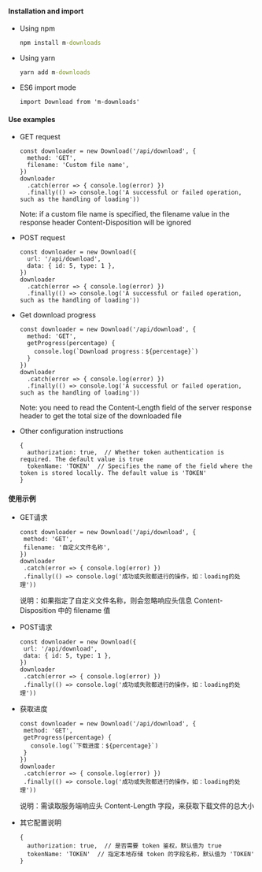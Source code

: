#### Installation and import
* Using npm
  ```cmd
  npm install m-downloads
  ```

* Using yarn
  ```cmd
  yarn add m-downloads
  ```

* ES6 import mode
  ```JS
  import Download from 'm-downloads'
  ```

#### Use examples
* GET request
  ```JS
  const downloader = new Download('/api/download', {
    method: 'GET',
    filename: 'Custom file name',
  })
  downloader
    .catch(error => { console.log(error) })
    .finally(() => console.log('A successful or failed operation, such as the handling of loading'))
  ```
  Note: if a custom file name is specified, the filename value in the response header Content-Disposition will be ignored

* POST request
  ```JS
  const downloader = new Download({
    url: '/api/download',
    data: { id: 5, type: 1 },
  })
  downloader
    .catch(error => { console.log(error) })
    .finally(() => console.log('A successful or failed operation, such as the handling of loading'))
  ```

* Get download progress
  ```JS
  const downloader = new Download('/api/download', {
    method: 'GET',
    getProgress(percentage) {
      console.log(`Download progress：${percentage}`)
    }
  })
  downloader
    .catch(error => { console.log(error) })
    .finally(() => console.log('A successful or failed operation, such as the handling of loading'))
  ```
  Note: you need to read the Content-Length field of the server response header to get the total size of the downloaded file

* Other configuration instructions
  ```JS
  {
    authorization: true,  // Whether token authentication is required. The default value is true
    tokenName: 'TOKEN'  // Specifies the name of the field where the token is stored locally. The default value is 'TOKEN'
  }
  ```

#### 使用示例
* GET请求
  ```JS
  const downloader = new Download('/api/download', {
   method: 'GET',
   filename: '自定义文件名称',
  })
  downloader
   .catch(error => { console.log(error) })
   .finally(() => console.log('成功或失败都进行的操作，如：loading的处理'))
  ```
  说明：如果指定了自定义文件名称，则会忽略响应头信息 Content-Disposition 中的 filename 值

* POST请求
  ```JS
  const downloader = new Download({
   url: '/api/download',
   data: { id: 5, type: 1 },
  })
  downloader
   .catch(error => { console.log(error) })
   .finally(() => console.log('成功或失败都进行的操作，如：loading的处理'))
  ```

* 获取进度
  ```JS
  const downloader = new Download('/api/download', {
   method: 'GET',
   getProgress(percentage) {
     console.log(`下载进度：${percentage}`)
   }
  })
  downloader
   .catch(error => { console.log(error) })
   .finally(() => console.log('成功或失败都进行的操作，如：loading的处理'))
  ```
  说明：需读取服务端响应头 Content-Length 字段，来获取下载文件的总大小

* 其它配置说明
  ```JS
  {
    authorization: true,  // 是否需要 token 鉴权，默认值为 true
    tokenName: 'TOKEN'  // 指定本地存储 token 的字段名称，默认值为 'TOKEN'
  }
  ```
